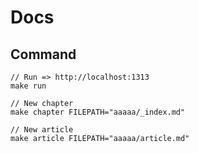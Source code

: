 # Docs

## Command

```
// Run => http://localhost:1313
make run

// New chapter
make chapter FILEPATH="aaaaa/_index.md"

// New article
make article FILEPATH="aaaaa/article.md"
```
